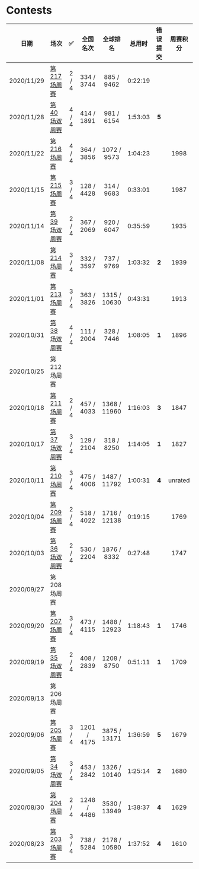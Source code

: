 # Contests

| 日期 | 场次 | ✅ | 全国名次 | 全球排名 | 总用时 | 错误提交 | 周赛积分 |
| -- | -- | :--: | :--: | :--: | :--: | :--: | :--: |
| 2020/11/29 | [第 217 场周赛](https://github.com/Mathstarry/Leetcode/blob/master/contests/overview/weekly/weekly_217.md) | 2 / 4 | 334 / 3744 | 885 / 9462 | 0:22:19 |  |  |
| 2020/11/28 | [第 40 场双周赛](https://github.com/Mathstarry/Leetcode/blob/master/contests/overview/biweekly/biweekly_040.md) | 4 / 4 | 414 / 1891 | 981 / 6154 | 1:53:03 | **5** |  |
| 2020/11/22 | [第 216 场周赛](https://github.com/Mathstarry/Leetcode/blob/master/contests/overview/weekly/weekly_216.md) | 4 / 4 | 364 / 3856 | 1072 / 9573 | 1:04:23 |  | 1998 |
| 2020/11/15 | [第 215 场周赛](https://github.com/Mathstarry/Leetcode/blob/master/contests/overview/weekly/weekly_215.md) | 3 / 4 | 128 / 4428 | 314 / 9683 | 0:33:01 |  | 1987 |
| 2020/11/14 | [第 39 场双周赛](https://github.com/Mathstarry/Leetcode/blob/master/contests/overview/biweekly/biweekly_039.md) | 2 / 4 | 367 / 2069 | 920 / 6047 | 0:35:59 |  | 1935 |
| 2020/11/08 | [第 214 场周赛](https://github.com/Mathstarry/Leetcode/blob/master/contests/overview/weekly/weekly_214.md) | 3 / 4 | 332 / 3597 | 737 / 9769 | 1:03:32 | **2** | 1939 |
| 2020/11/01 | [第 213 场周赛](https://github.com/Mathstarry/Leetcode/blob/master/contests/overview/weekly/weekly_213.md) | 3 / 4 | 363 / 3826 | 1315 / 10630 | 0:43:31 |  | 1913 |
| 2020/10/31 | [第 38 场双周赛](https://github.com/Mathstarry/Leetcode/blob/master/contests/overview/biweekly/biweekly_038.md) | 4 / 4 | 111 / 2004 | 328 / 7446 | 1:08:05 | **1** | 1896 |
| 2020/10/25 | 第 212 场周赛 | | |
| 2020/10/18 | [第 211 场周赛](https://github.com/Mathstarry/Leetcode/blob/master/contests/overview/weekly/weekly_211.md) | 2 / 4 | 457 / 4033 | 1368 / 11960 | 1:16:03 | **3** | 1847 |
| 2020/10/17 | [第 37 场双周赛](https://github.com/Mathstarry/Leetcode/blob/master/contests/overview/biweekly/biweekly_037.md) | 3 / 4 | 129 / 2104 | 318 / 8250 | 1:14:05 | **1** | 1827 | 
| 2020/10/11 | [第 210 场周赛](https://github.com/Mathstarry/Leetcode/blob/master/contests/overview/weekly/weekly_210.md) | 3 / 4 | 475 / 4006 | 1487 / 11792 | 1:00:31 | **4** | unrated |
| 2020/10/04 | [第 209 场周赛](https://github.com/Mathstarry/Leetcode/blob/master/contests/overview/weekly/weekly_209.md) | 2 / 4 | 518 / 4022 | 1716 / 12138 | 0:19:15 | | 1769 |
| 2020/10/03 | [第 36 场双周赛](https://github.com/Mathstarry/Leetcode/blob/master/contests/overview/biweekly/biweekly_036.md) | 2 / 4 | 530 / 2204 | 1876 / 8332 | 0:27:48 | | 1747 |
| 2020/09/27 | 第 208 场周赛 | | |
| 2020/09/20 | [第 207 场周赛](https://github.com/Mathstarry/Leetcode/blob/master/contests/overview/weekly/weekly_207.md) | 3 / 4 | 473 / 4115 | 1488 / 12923 | 1:18:43 | **1** | 1746 |
| 2020/09/19 | [第 35 场双周赛](https://github.com/Mathstarry/Leetcode/blob/master/contests/overview/biweekly/biweekly_035.md) | 2 / 4 | 408 / 2839 | 1208 / 8750 | 0:51:11 | **1** | 1709 |
| 2020/09/13 | 第 206 场周赛 | | |
| 2020/09/06 | [第 205 场周赛](https://github.com/Mathstarry/Leetcode/blob/master/contests/overview/weekly/weekly_205.md) | 3 / 4| 1201 / 4175 | 3875 / 13171 | 1:36:59 | **5** | 1679 |
| 2020/09/05 | [第 34 场双周赛](https://github.com/Mathstarry/Leetcode/blob/master/contests/overview/biweekly/biweekly_034.md) | 3 / 4 | 453 / 2842 | 1326 / 10140 | 1:25:14 | **2** | 1680 |
| 2020/08/30 | [第 204 场周赛](https://github.com/Mathstarry/Leetcode/blob/master/contests/overview/weekly/weekly_204.md) | 2 / 4 | 1248 / 4486 | 3530 / 13949 | 1:38:37 | **4** | 1629 |
| 2020/08/23 | [第 203 场周赛](https://github.com/Mathstarry/Leetcode/blob/master/contests/overview/weekly/weekly_203.md) | 3 / 4 | 738 / 5284 | 2178 / 10580 | 1:37:52 | **4** | 1610 |
